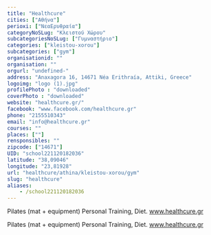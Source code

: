 ```yaml
---
title: "Healthcure"
cities: ["Αθήνα"]
perioxi: ["ΝεαEρυθραία"]
categoryNoSLug: "Κλειστού Χώρου"
subcategoriesNoSLug: ["Γυμναστήριο"]
categories: ["kleistou-xorou"]
subcategories: ["gym"]
organisationid: ""
organisation: ""
orgurl: "undefined-"
address: "Anaxagora 16, 14671 Néa Erithraía, Attiki, Greece"
logoimg: "logo (1).jpg"
profilePhoto : "downloaded"
coverPhoto : "downloaded"
website: "healthcure.gr/"
facebook: "www.facebook.com/healthcure.gr"
phone: "2155510343"
email: "info@healthcure.gr"
courses: ""
places: [""]
rensponsibles: ""
zipcode: ["14671"]
UID: "school221120182036"
latitude: "38,09046"
longitude: "23,81928"
url: "healthcure/athina/kleistou-xorou/gym"
slug: "healthcure"
aliases:
    - /school221120182036
---
```



Pilates (mat + equipment) Personal Training, Diet. www.healthcure.gr

Pilates (mat + equipment) Personal Training, Diet. www.healthcure.gr
